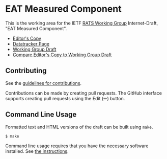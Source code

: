 # EAT Measured Component

This is the working area for the IETF [RATS Working Group](https://datatracker.ietf.org/group/rats/documents/) Internet-Draft, "EAT Measured Component".

* [Editor's Copy](https://ietf-rats-wg.github.io/draft-ietf-rats-eat-measured-component/#go.draft-ietf-rats-eat-measured-component.html)
* [Datatracker Page](https://datatracker.ietf.org/doc/draft-ietf-rats-eat-measured-component)
* [Working Group Draft](https://datatracker.ietf.org/doc/html/draft-ietf-rats-eat-measured-component)
* [Compare Editor's Copy to Working Group Draft](https://ietf-rats-wg.github.io/draft-ietf-rats-eat-measured-component/#go.draft-ietf-rats-eat-measured-component.diff)


## Contributing

See the
[guidelines for contributions](https://github.com/ietf-rats-wg/draft-ietf-rats-eat-measured-component/blob/main/CONTRIBUTING.md).

Contributions can be made by creating pull requests.
The GitHub interface supports creating pull requests using the Edit (✏) button.


## Command Line Usage

Formatted text and HTML versions of the draft can be built using `make`.

```sh
$ make
```

Command line usage requires that you have the necessary software installed.  See
[the instructions](https://github.com/martinthomson/i-d-template/blob/main/doc/SETUP.md).

